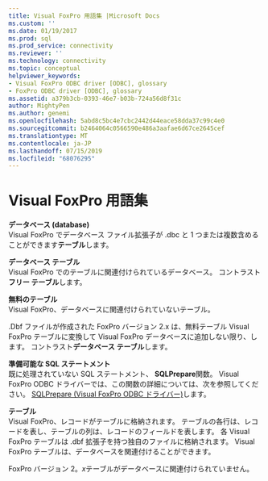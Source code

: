 ```yaml
---
title: Visual FoxPro 用語集 |Microsoft Docs
ms.custom: ''
ms.date: 01/19/2017
ms.prod: sql
ms.prod_service: connectivity
ms.reviewer: ''
ms.technology: connectivity
ms.topic: conceptual
helpviewer_keywords:
- Visual FoxPro ODBC driver [ODBC], glossary
- FoxPro ODBC driver [ODBC], glossary
ms.assetid: a379b3cb-0393-46e7-b03b-724a56d8f31c
author: MightyPen
ms.author: genemi
ms.openlocfilehash: 5abd8c5bc4e7cbc2442d44eace58dda37c99c4e0
ms.sourcegitcommit: b2464064c0566590e486a3aafae6d67ce2645cef
ms.translationtype: MT
ms.contentlocale: ja-JP
ms.lasthandoff: 07/15/2019
ms.locfileid: "68076295"
---
```

# <a name="visual-foxpro-terminology"></a>Visual FoxPro 用語集
**データベース (database)**  
 Visual FoxPro でデータベース ファイル拡張子が .dbc と 1 つまたは複数含めることができます**テーブル**します。  
  
 **データベース テーブル**  
 Visual FoxPro でのテーブルに関連付けられているデータベース。 コントラスト**フリー テーブル**します。  
  
 **無料のテーブル**  
 Visual FoxPro、データベースに関連付けられていないテーブル。  
  
 .Dbf ファイルが作成された FoxPro バージョン 2.x は、無料テーブル Visual FoxPro テーブルに変換して Visual FoxPro データベースに追加しない限り、します。 コントラスト**データベース テーブル**します。  
  
 **準備可能な SQL ステートメント**  
 既に処理されていない SQL ステートメント、 **SQLPrepare**関数。 Visual FoxPro ODBC ドライバーでは、この関数の詳細については、次を参照してください。 [SQLPrepare (Visual FoxPro ODBC ドライバー)](../../odbc/microsoft/sqlprepare-visual-foxpro-odbc-driver.md)します。  
  
 **テーブル**  
 Visual FoxPro、レコードがテーブルに格納されます。 テーブルの各行は、レコードを表し、テーブルの列は、レコードのフィールドを表します。 各 Visual FoxPro テーブルは .dbf 拡張子を持つ独自のファイルに格納されます。 Visual FoxPro テーブルは、データベースを関連付けることができます。  
  
 FoxPro バージョン 2。*x*テーブルがデータベースに関連付けられていません。
